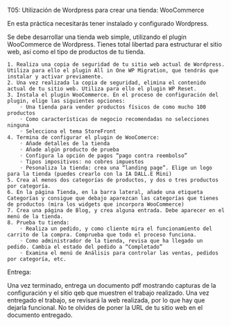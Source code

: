  T05: Utilización de Wordpress para crear una tienda: WooCommerce

En esta práctica necesitarás tener instalado y configurado Wordpress. 

Se debe desarrollar una tienda web simple, utilizando el plugin WooCommerce de Wordpress. Tienes total libertad para estructurar el sitio web, así como el tipo de productos de tu tienda.

    1. Realiza una copia de seguridad de tu sitio web actual de Wordpress. Utiliza para ello el plugin All in One WP Migration, que tendrás que instalar y activar previamente.
    2. Una vez realizada la copia de seguridad, elimina el contenido actual de tu sitio web. Utiliza para ello el plugin WP Reset.
    3. Instala el plugin WooCommerce. En el proceso de configuración del plugin, elige las siguientes opciones:
        ◦ Una tienda para vender productos físicos de como mucho 100 productos
        ◦ Como características de negocio recomendadas no selecciones ninguna
        ◦ Selecciona el tema StoreFront
    4. Termina de configurar el plugin de WooComerce:
        ◦ Añade detalles de la tienda
        ◦ Añade algún producto de prueba
        ◦ Configura la opción de pagos “pago contra reembolso”
        ◦ Tipos impositivos: no cobres impuestos
        ◦ Pesonaliza la tienda: crea una “landing page”. Elige un logo para la tienda (puedes crearlo con la IA DALL.E Mini)
    5. Crea al menos dos categorías de productos, y dos o tres productos por categoría.
    6. En la página Tienda, en la barra lateral, añade una etiqueta Categorías y consigue que debajo aparezcan las categorías que tienes de productos (mira los widgets que incorpora WooCommerce)
    7. Crea una página de Blog, y crea alguna entrada. Debe aparecer en el menú de la tienda.
    8. Prueba tu tienda:
        ◦ Realiza un pedido, y como cliente mira el funcionamiento del carrito de la compra. Comprueba que todo el proceso funciona.
        ◦ Como administrador de la tienda, revisa que ha llegado un pedido. Cambia el estado del pedido a “Completado”
        ◦ Examina el menú de Análisis para controlar las ventas, pedidos por categoría, etc.


          

Entrega: 

Una vez terminado, entrega un documento pdf mostrando capturas de la configuración y el sitio qeb que muestren el trabajo realizado. Una vez entregado el trabajo, se revisará la web realizada, por lo que hay que dejarla funcional. No te olvides de poner la URL de tu sitio web en el documento entregado.
